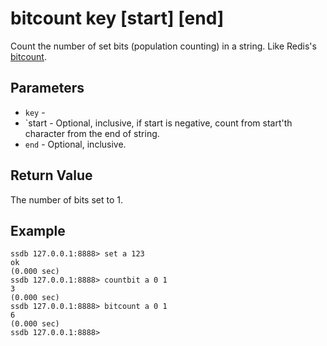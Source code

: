 # bitcount key [start] [end]

Count the number of set bits (population counting) in a string. Like Redis's [bitcount](http://redis.io/commands/bitcount).

## Parameters

* `key` - 
* `start - Optional, inclusive, if start is negative, count from start'th character from the end of string.
* `end` - Optional, inclusive.

## Return Value

The number of bits set to 1.

## Example

	ssdb 127.0.0.1:8888> set a 123
	ok
	(0.000 sec)
	ssdb 127.0.0.1:8888> countbit a 0 1
	3
	(0.000 sec)
	ssdb 127.0.0.1:8888> bitcount a 0 1
	6
	(0.000 sec)
	ssdb 127.0.0.1:8888> 
